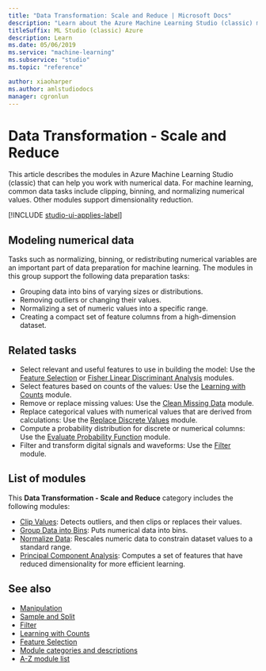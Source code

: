 ```yaml
---
title: "Data Transformation: Scale and Reduce | Microsoft Docs"
description: "Learn about the Azure Machine Learning Studio (classic) modules that can help you work with numerical data."
titleSuffix: ML Studio (classic) Azure
description: Learn 
ms.date: 05/06/2019
ms.service: "machine-learning"
ms.subservice: "studio"
ms.topic: "reference"

author: xiaoharper
ms.author: amlstudiodocs
manager: cgronlun
---
```

# Data Transformation - Scale and Reduce

This article describes the modules in Azure Machine Learning Studio (classic) that can help you work with numerical data. For machine learning, common data tasks include clipping, binning, and normalizing numerical values. Other modules support dimensionality reduction.

[!INCLUDE [studio-ui-applies-label](../includes/studio-ui-applies-label.md)]

## Modeling numerical data

Tasks such as normalizing, binning, or redistributing numerical variables are an important part of data preparation for machine learning. The modules in this group support the following data preparation tasks:

- Grouping data into bins of varying sizes or distributions.
- Removing outliers or changing their values.
- Normalizing a set of numeric values into a specific range.
- Creating a compact set of feature columns from a high-dimension dataset.

## Related tasks

- Select relevant and useful features to use in building the model: Use the [Feature Selection](feature-selection-modules.md) or [Fisher Linear Discriminant Analysis](fisher-linear-discriminant-analysis.md) modules.
- Select features based on counts of the values: Use the [Learning with Counts](data-transformation-learning-with-counts.md) module.
- Remove or replace missing values: Use the [Clean Missing Data](clean-missing-data.md) module.
- Replace categorical values with numerical values that are derived from calculations: Use the [Replace Discrete Values](replace-discrete-values.md) module.
- Compute a probability distribution for discrete or numerical columns: Use the [Evaluate Probability Function](evaluate-probability-function.md) module.
- Filter and transform digital signals and waveforms: Use the [Filter](data-transformation-filter.md) module.

## List of modules

This **Data Transformation - Scale and Reduce** category includes the following modules:

- [Clip Values](clip-values.md): Detects outliers, and then clips or replaces their values.
- [Group Data into Bins](group-data-into-bins.md): Puts numerical data into bins.
- [Normalize Data](normalize-data.md): Rescales numeric data to constrain dataset values to a standard range.
- [Principal Component Analysis](principal-component-analysis.md): Computes a set of features that have reduced dimensionality for more efficient learning.

## See also

- [Manipulation](data-transformation-manipulation.md)
- [Sample and Split](data-transformation-sample-and-split.md)
- [Filter](data-transformation-filter.md)
- [Learning with Counts](data-transformation-learning-with-counts.md)
- [Feature Selection](feature-selection-modules.md)
- [Module categories and descriptions](machine-learning-module-descriptions.md)
- [A-Z module list](a-z-module-list.md)
